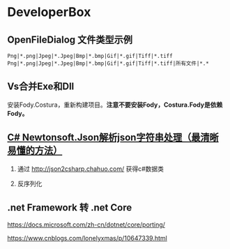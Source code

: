 # DeveloperBox



## OpenFileDialog 文件类型示例

```
Png|*.png|Jpeg|*.Jpeg|Bmp|*.bmp|Gif|*.gif|Tiff|*.tiff
Png|*.png|Jpeg|*.Jpeg|Bmp|*.bmp|Gif|*.gif|Tiff|*.tiff|所有文件|*.*
```



## Vs合并Exe和Dll

安装Fody.Costura，重新构建项目。**注意不要安装Fody，Costura.Fody是依赖Fody。**



## [C# Newtonsoft.Json解析json字符串处理（最清晰易懂的方法）](https://www.cnblogs.com/zouhao/p/11420072.html)

1. 通过 http://json2csharp.chahuo.com/ 获得c#数据类

2. 反序列化


## .net Framework 转 .net Core

https://docs.microsoft.com/zh-cn/dotnet/core/porting/

https://www.cnblogs.com/lonelyxmas/p/10647339.html
